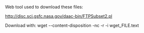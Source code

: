 Web tool used to download these files:

http://disc.sci.gsfc.nasa.gov/daac-bin/FTPSubset2.pl

Download with:
	 wget --content-disposition -nc -r -i wget_FILE.text
